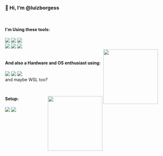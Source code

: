 
<div style="display: inline_block" >
  <span align="left">
<h3>👋 Hi, I’m @luizborgess</h3>
    <br>
    <h4>I'm Using these tools:</h4>
    <img src="https://img.shields.io/badge/Python-3776AB?style=for-the-badge&logo=python&logoColor=white">
<img src="https://img.shields.io/badge/.NET-5C2D91?style=for-the-badge&logo=.net&logoColor=white">
<img src="https://img.shields.io/badge/C-00599C?style=for-the-badge&logo=c&logoColor=white">
<br>
<img src="https://img.shields.io/badge/Azure%20DevOps-0078D7.svg?style=for-the-badge&logo=Azure-DevOps&logoColor=white">
<img src="https://img.shields.io/badge/Docker-2496ED.svg?style=for-the-badge&logo=Docker&logoColor=white">
<img src="https://img.shields.io/badge/Kubernetes-326CE5.svg?style=for-the-badge&logo=Kubernetes&logoColor=white">
<br>
  </span>
  <span align="right">
    <img align="right" height="180em" src="https://github-readme-stats.vercel.app/api/top-langs/?username=luizborgess&layout=compact&langs_count=7&theme=tokyonight"/>
  </span>
<br>    
<h4>And also a Hardware and OS enthusiast using:</h4>
<img src="https://img.shields.io/badge/Windows-0078D6?style=for-the-badge&logo=windows&logoColor=white">
<img src="https://img.shields.io/badge/Fedora-294172?style=for-the-badge&logo=fedora&logoColor=white">
<img src="https://img.shields.io/badge/mac%20os-000000?style=for-the-badge&logo=apple&logoColor=white">
<br>
and maybe WSL too?
<br>
  <br>
  </div>

 ##
<img align="right" height="180em" src="https://github-readme-stats.vercel.app/api?username=luizborgess">
 <h4>Setup:</h4>
 <img src="https://img.shields.io/badge/AMD-Ryzen_5_2600-ED1C24?style=for-the-badge&logo=amd&logoColor=white">
 <img src="https://img.shields.io/badge/AMD-Radeon_RX_570-ED1C24?style=for-the-badge&logo=amd&logoColor=white">



